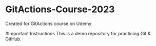 # GitActions-Course-2023
Created for GitActions course on Udemy

#Important Instructions
This is a demo repository for practicing Git & GitHub.
